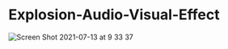 # Explosion-Audio-Visual-Effect

![Screen Shot 2021-07-13 at 9 33 37](https://user-images.githubusercontent.com/84512960/125402761-7408f400-e3bd-11eb-895d-5340b52147ce.png)
